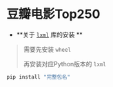 # 豆瓣电影Top250
* **关于 [`lxml`](https://pypi.org/project/lxml/#files) 库的安装 **

> 需要先安装 `wheel` 
> 
> 再安装对应Python版本的 `lxml` 

```python
pip install "完整包名"
```
